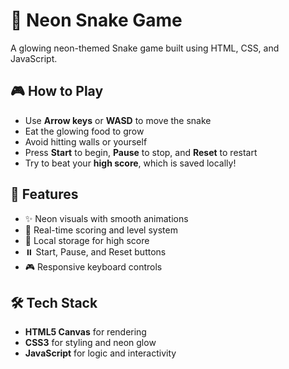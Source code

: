# 🐍 Neon Snake Game

A glowing neon-themed Snake game built using HTML, CSS, and JavaScript.

## 🎮 How to Play

- Use **Arrow keys** or **WASD** to move the snake
- Eat the glowing food to grow
- Avoid hitting walls or yourself
- Press **Start** to begin, **Pause** to stop, and **Reset** to restart
- Try to beat your **high score**, which is saved locally!

## 🚀 Features

- ✨ Neon visuals with smooth animations  
- 🎯 Real-time scoring and level system  
- 🧠 Local storage for high score  
- ⏸️ Start, Pause, and Reset buttons  
- 🎮 Responsive keyboard controls

## 🛠️ Tech Stack

- **HTML5 Canvas** for rendering  
- **CSS3** for styling and neon glow  
- **JavaScript** for logic and interactivity  
